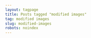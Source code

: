 ```yaml
---
layout: tagpage
title: Posts tagged "modified images"
tag: modified images
slug: modified-images
robots: noindex
---
```

